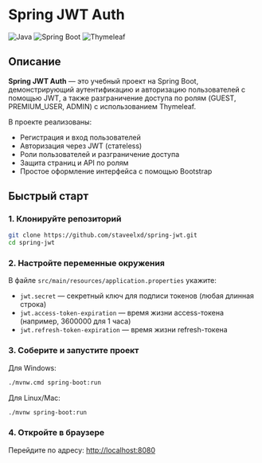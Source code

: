 # Spring JWT Auth

![Java](https://img.shields.io/badge/Java-17%2B-blue?style=flat-square)
![Spring Boot](https://img.shields.io/badge/Spring%20Boot-3.x-brightgreen?style=flat-square)
![Thymeleaf](https://img.shields.io/badge/Thymeleaf-HTML5-orange?style=flat-square)

## Описание

**Spring JWT Auth** — это учебный проект на Spring Boot, демонстрирующий аутентификацию и авторизацию пользователей с помощью JWT, а также разграничение доступа по ролям (GUEST, PREMIUM_USER, ADMIN) с использованием Thymeleaf.

В проекте реализованы:
- Регистрация и вход пользователей
- Авторизация через JWT (статeless)
- Роли пользователей и разграничение доступа
- Защита страниц и API по ролям
- Простое оформление интерфейса с помощью Bootstrap


## Быстрый старт

### 1. Клонируйте репозиторий
```bash
git clone https://github.com/staveelxd/spring-jwt.git
cd spring-jwt
```

### 2. Настройте переменные окружения
В файле `src/main/resources/application.properties` укажите:
- `jwt.secret` — секретный ключ для подписи токенов (любая длинная строка)
- `jwt.access-token-expiration` — время жизни access-токена (например, 3600000 для 1 часа)
- `jwt.refresh-token-expiration` — время жизни refresh-токена

### 3. Соберите и запустите проект
Для Windows:
```bash
./mvnw.cmd spring-boot:run
```
Для Linux/Mac:
```bash
./mvnw spring-boot:run
```

### 4. Откройте в браузере
Перейдите по адресу: [http://localhost:8080](http://localhost:8080)

